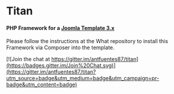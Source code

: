 <h1>
Titan
</h1>
<h4>
PHP Framework for a <a href="https://github.com/decayedcross/what">Joomla Template 3.x</a>
</h4>
<p>
Please follow the instructions at the What repository to install this Framework via Composer into the template.
</p>

[![Join the chat at https://gitter.im/antfuentes87/titan](https://badges.gitter.im/Join%20Chat.svg)](https://gitter.im/antfuentes87/titan?utm_source=badge&utm_medium=badge&utm_campaign=pr-badge&utm_content=badge)